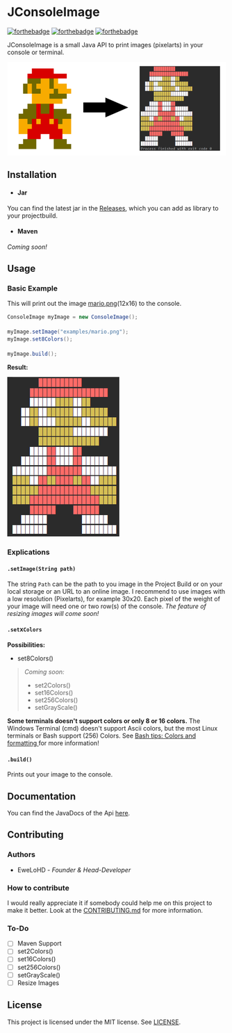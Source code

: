 # JConsoleImage
[![forthebadge](https://forthebadge.com/images/badges/made-with-java.svg)](https://forthebadge.com)
[![forthebadge](https://forthebadge.com/images/badges/built-with-love.svg)](https://forthebadge.com)
[![forthebadge](https://forthebadge.com/images/badges/kinda-sfw.svg)](https://forthebadge.com)

JConsoleImage is a small Java API to print images (pixelarts) in your console or terminal.

![alt text](https://raw.githubusercontent.com/EweLoHD/JConsoleImage/master/examples/mario_output.PNG?token=AVlmIvgQFXksLiKtDC0qnhnlE8Y4lqZSks5a0S-mwA%3D%3D)

## Installation
- #### Jar
You can find the latest jar in the [Releases](https://github.com/EweLoHD/JConsoleImage/releases), which you can add as library to your projectbuild.

- #### Maven 
*Coming soon!*

## Usage
### Basic Example
This will print out the image [mario.png](examples/mario.png)(12x16) to the console.

```java        
ConsoleImage myImage = new ConsoleImage();
  
myImage.setImage("examples/mario.png");
myImage.set8Colors();
   
myImage.build();
```
**Result:** 

![/examples/mario.png](https://raw.githubusercontent.com/EweLoHD/JConsoleImage/master/examples/mario_output_full.PNG?token=AVlmIhPEmlZ8y73FOAK6xAGwbrd3bO7Bks5a0TAfwA%3D%3D)

### Explications 

#### `.setImage(String path)`
The string `Path` can be the path to you image in the Project Build or on your local storage or an URL to an online image.
I recommend to use images with a low resolution (Pixelarts), for example 30x20. Each pixel of the weight of your image will need one or two row(s) of the console. *The feature of resizing images will come soon!*

#### `.set`x`Colors`
**Possibilities:**
- set8Colors()

> *Coming soon:*
> - set2Colors()
> - set16Colors()
> - set256Colors()
> - setGrayScale()

**Some terminals doesn't support colors or only 8 or 16 colors.** The Windows Terminal (cmd) doesn't support Ascii colors, but the most Linux terminals or Bash support (256) Colors. See [Bash tips: Colors and formatting ](https://misc.flogisoft.com/bash/tip_colors_and_formatting) for more information!

#### `.build()`
Prints out your image to the console.

## Documentation
You can find the JavaDocs of the Api [here](https://ewelohd.github.io/JConsoleImage/JavaDocs/).

## Contributing 
### Authors
- EweLoHD - *Founder & Head-Developer*

### How to contribute
I would really appreciate it if somebody could help me on this project to make it better. Look at the [CONTRIBUTING.md](CONTRIBUTING.md) for more information.

### To-Do
- [ ] Maven Support
- [ ] set2Colors()
- [ ] set16Colors()
- [ ] set256Colors()
- [ ] setGrayScale()
- [ ] Resize Images

## License
This project is licensed under the MIT license. See [LICENSE](https://github.com/EweLoHD/JConsoleImage/blob/master/LICENSE).
